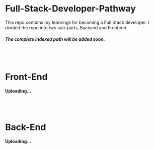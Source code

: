# Full-Stack-Developer-Pathway

This repo contains my learnings for becoming a Full Stack developer. I divided the repo into two sub-parts, Backend and Frontend.

##### The complete indexed path will be added soon.

<br>
<br>

# Front-End

#### Uploading...


<br>
<br>


# Back-End
#### Uploading...
